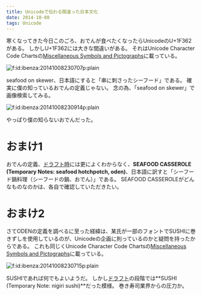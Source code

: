 ```yaml
---
title: Unicodeで伝わる間違った日本文化
date: 2014-10-08
tags: Unicode
---
```


寒くなってきた今日このごろ、おでんが食べたくなったらUnicodeのU+1F362がある。
しかしU+1F362には大きな間違いがある。
それはUnicode Character Code Chartsの[Miscellaneous Symbols and Pictographs](http://www.unicode.org/charts/PDF/U1F300.pdf)に載っている。

<span itemscope itemtype="http://schema.org/Photograph"><img src="http://cdn-ak.f.st-hatena.com/images/fotolife/i/ibenza/20141008/20141008230707.png" alt="f:id:ibenza:20141008230707p:plain" title="f:id:ibenza:20141008230707p:plain" class="hatena-fotolife" itemprop="image"></span>

seafood on skewer、日本語にすると「串に刺さったシーフード」である。
確実に僕の知っているおでんの定義じゃない。
念の為、「seafood on skewer」で画像検索してみる。

<span itemscope itemtype="http://schema.org/Photograph"><img src="http://cdn-ak.f.st-hatena.com/images/fotolife/i/ibenza/20141008/20141008230914.png" alt="f:id:ibenza:20141008230914p:plain" title="f:id:ibenza:20141008230914p:plain" class="hatena-fotolife" itemprop="image"></span>

やっぱり僕の知らないおでんだった。

# おまけ1

おでんの定義、[ドラフト時](http://www.unicode.org/~scherer/emoji4unicode/20090130/proposed.html#e-96D)には更によくわからなく、**SEAFOOD CASSEROLE (Temporary Notes: seafood hotchpotch, oden)**、日本語に訳すと「シーフード鍋料理（シーフードの鍋、おでん）」である。
SEAFOOD CASSEROLEがどんなものなのかは、各自で確認していただきたい。

# おまけ2

さてODENの定義を調べるに至った経緯は、某氏が一部のフォントでSUSHIに巻きずしを使用しているのが、Unicodeの企画に則っているのかと疑問を持ったからである。
これも同じくUnicode Character Code Chartsの[Miscellaneous Symbols and Pictographs](http://www.unicode.org/charts/PDF/U1F300.pdf)に載っている。

<span itemscope itemtype="http://schema.org/Photograph"><img src="http://cdn-ak.f.st-hatena.com/images/fotolife/i/ibenza/20141008/20141008230715.png" alt="f:id:ibenza:20141008230715p:plain" title="f:id:ibenza:20141008230715p:plain" class="hatena-fotolife" itemprop="image"></span>

SUSHIであれば何でもよいようだ。
しかし[ドラフト](http://www.unicode.org/~scherer/emoji4unicode/20090130/proposed.html#e-96E)の段階では**SUSHI (Temporary Note: nigiri sushi)**だった模様。
巻き寿司業界からの圧力か。

